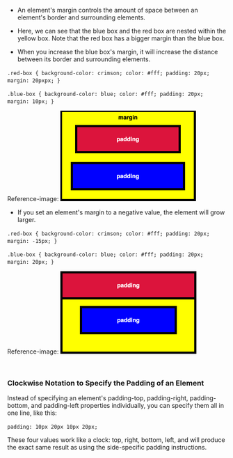 - An element's margin controls the amount of space between an element's border and surrounding elements.

- Here, we can see that the blue box and the red box are nested within the yellow box. Note that the red box has a bigger margin than the blue box.

- When you increase the blue box's margin, it will increase the distance between its border and surrounding elements.

`
.red-box {
    background-color: crimson;
    color: #fff;
    padding: 20px;
    margin: 20pxpx;
  }
`

`
.blue-box {
    background-color: blue;
    color: #fff;
    padding: 20px;
    margin: 10px;
  }
`



Reference-image: 
![margin image][margin]

[margin]: margin.png "Margin"


- If you set an element's margin to a negative value, the element will grow larger.

`
.red-box {
    background-color: crimson;
    color: #fff;
    padding: 20px;
    margin: -15px;
  }
`

`
.blue-box {
    background-color: blue;
    color: #fff;
    padding: 20px;
    margin: 20px;
  }
`

Reference-image: 
![negative-margin image][negative-margin]

[negative-margin]: negative-margin.png "Margin"

<br>

### Clockwise Notation to Specify the Padding of an Element

Instead of specifying an element's padding-top, padding-right, padding-bottom, and padding-left properties individually, you can specify them all in one line, like this:

`
padding: 10px 20px 10px 20px;
`

These four values work like a clock: top, right, bottom, left, and will produce the exact same result as using the side-specific padding instructions.

